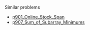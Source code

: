 Similar problems
- [p901_Online_Stock_Span](https://github.com/genxium/Leetcode/tree/master/p901_Online_Stock_Span) 
- [p907_Sum_of_Subarray_Minimums](https://github.com/genxium/Leetcode/tree/master/p907_Sum_of_Subarray_Minimums) 
